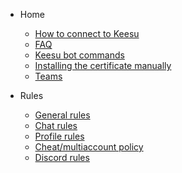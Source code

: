 - Home
  - [How to connect to Keesu](connect.md)
  - [FAQ](faq.md)
  - [Keesu bot commands](bot.md)
  - [Installing the certificate manually](cert.md)
  - [Teams](teams.md)

- Rules
  - [General rules](general_rules.md)
  - [Chat rules](chat_rules.md)
  - [Profile rules](profile_rules.md)
  - [Cheat/multiaccount policy](cheat.md)
  - [Discord rules](discord.md)